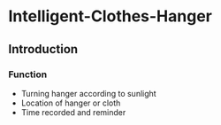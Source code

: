# Intelligent-Clothes-Hanger

## Introduction

### Function
* Turning hanger according to sunlight
* Location of hanger or cloth
* Time recorded and reminder
